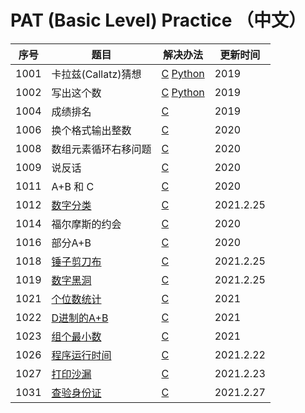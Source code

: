 # PAT (Basic Level) Practice （中文）

| 序号 | 题目 | 解决办法 | 更新时间 |
| ---- | ---- | ---- | ---- |
| 1001 | 卡拉兹(Callatz)猜想 | [C](/C/pat1001.c "C语言实现") [Python](/Python/Callatz.py "Python实现") | 2019 |
| 1002 | 写出这个数 | [C](/C/pat1002.c "C语言实现") [Python](/Python/pat1002.py "Python实现") | 2019 |
| 1004 | 成绩排名 | [C](/C/pat1004.c "C语言实现") | 2019 |
| 1006 | 换个格式输出整数 | [C](/C/pat1006.c "C语言实现") | 2020 |
| 1008 | 数组元素循环右移问题 | [C](/C/pat1008.c "C语言实现") | 2020 |
| 1009 | 说反话 | [C](/C/pat1009.c "C语言实现") | 2020 |
| 1011 | A+B 和 C | [C](/C/pat1011.c "C语言实现") | 2020 |
| 1012 | [数字分类](https://pintia.cn/problem-sets/994805260223102976/problems/994805311146147840 "数字分类") | [C](/C/pat1012.c "C语言实现") | 2021.2.25 |
| 1014 | 福尔摩斯的约会 | [C](/C/pat1014.c "C语言实现") | 2020 |
| 1016 | 部分A+B | [C](/C/pat1016.c "C语言实现") | 2020 |
| 1018 | [锤子剪刀布](https://pintia.cn/problem-sets/994805260223102976/problems/994805304020025344 "锤子剪刀布") | [C](/C/pat1018.c "C语言实现") | 2021.2.25 |
| 1019 | [数字黑洞](https://pintia.cn/problem-sets/994805260223102976/problems/994805302786899968 "数字黑洞") | [C](/C/pat1019.c "C语言实现") | 2021.2.25 |
| 1021 | [个位数统计](https://pintia.cn/problem-sets/994805260223102976/problems/994805300404535296 "个位数统计") | [C](/C/pat1021.c "C语言实现") | 2021 |
| 1022 | [D进制的A+B](https://pintia.cn/problem-sets/994805260223102976/problems/994805299301433344 "D进制的A+B") | [C](/C/pat1022.c "C语言实现") | 2021 |
| 1023 | [组个最小数](https://pintia.cn/problem-sets/994805260223102976/problems/994805298269634560 "组个最小数") | [C](/C/pat1023.c "C语言实现") | 2021 |
| 1026 | [程序运行时间](https://pintia.cn/problem-sets/994805260223102976/problems/994805295203598336 "程序运行时间") | [C](/C/pat1026.c "C语言实现") | 2021.2.22 |
| 1027 | [打印沙漏](https://pintia.cn/problem-sets/994805260223102976/problems/994805294251491328 "打印沙漏") | [C](/C/pat1027.c "C语言实现") | 2021.2.23 |
| 1031 | [查验身份证](https://pintia.cn/problem-sets/994805260223102976/problems/994805290334011392 "查验身份证") | [C](/C/pat1031.c "C语言实现") | 2021.2.27 |
